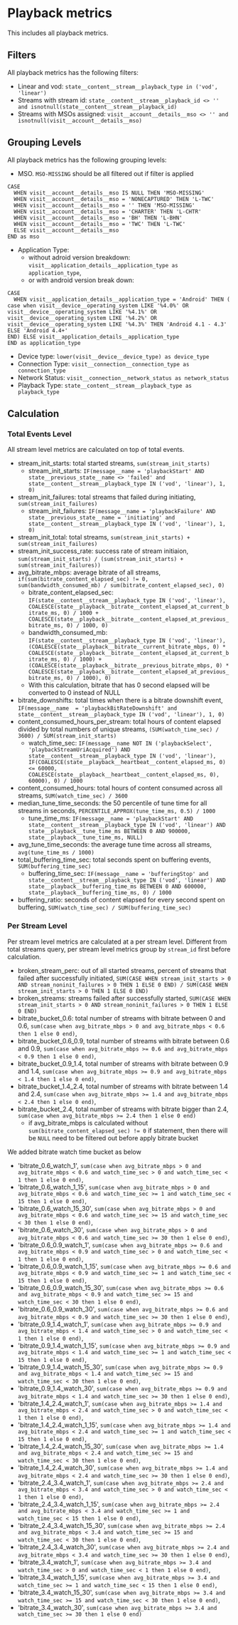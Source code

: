 # Playback metrics

This includes all playback metrics.

## Filters
All playback metrics has the following filters:
- Linear and vod: `state__content__stream__playback_type in ('vod', 'linear')`
- Streams with stream id: `state__content__stream__playback_id <> '' and isnotnull(state__content__stream__playback_id)`
- Streams with MSOs assigned: `visit__account__details__mso <> '' and isnotnull(visit__account__details__mso)`

## Grouping Levels
All playback metrics has the following grouping levels:
- MSO. `MSO-MISSING` should be all filtered out if filter is applied
```
CASE
  WHEN visit__account__details__mso IS NULL THEN 'MSO-MISSING'
  WHEN visit__account__details__mso = 'NONECAPTURED' THEN 'L-TWC'
  WHEN visit__account__details__mso = '' THEN 'MSO-MISSING'
  WHEN visit__account__details__mso = 'CHARTER' THEN 'L-CHTR'
  WHEN visit__account__details__mso = 'BH' THEN 'L-BHN'
  WHEN visit__account__details__mso = 'TWC' THEN 'L-TWC'
  ELSE visit__account__details__mso
END as mso
```
- Application Type:
  - without adroid version breakdown: `visit__application_details__application_type as application_type`,
  - or with android version break down:
```
CASE
  WHEN visit__application_details__application_type = 'Android' THEN (
case when visit__device__operating_system LIKE '%4.0%' OR visit__device__operating_system LIKE '%4.1%' OR visit__device__operating_system LIKE '%4.2%' OR visit__device__operating_system LIKE '%4.3%' THEN 'Android 4.1 - 4.3' ELSE 'Android 4.4+'
END) ELSE visit__application_details__application_type
END as application_type
```
- Device type: `lower(visit__device__device_type) as device_type`
- Connection Type: `visit__connection__connection_type as connection_type`
- Network Status: `visit__connection__network_status as network_status`
- Playback Type: `state__content__stream__playback_type as playback_type`

## Calculation

### Total Events Level

All stream level metrics are calculated on top of total events.
- stream_init_starts: total started streams, `sum(stream_init_starts)`
  - stream_init_starts: `IF(message__name = 'playbackStart' AND state__previous_state__name <> 'failed' and state__content__stream__playback_type IN ('vod', 'linear'), 1, 0)`
- stream_init_failures: total streams that failed during initiating, `sum(stream_init_failures)`
  - stream_init_failures: `IF(message__name = 'playbackFailure' AND state__previous_state__name = 'initiating' and state__content__stream__playback_type IN ('vod', 'linear'), 1, 0)`
- stream_init_total: total streams, `sum(stream_init_starts) + sum(stream_init_failures)`
- stream_init_success_rate: success rate of stream initiaion, `sum(stream_init_starts) / (sum(stream_init_starts) + sum(stream_init_failures))`
- avg_bitrate_mbps: average bitrate of all streams, `if(sum(bitrate_content_elapsed_sec) != 0, sum(bandwidth_consumed_mb) / sum(bitrate_content_elapsed_sec), 0)`
  - bitrate_content_elapsed_sec: `IF(state__content__stream__playback_type IN ('vod', 'linear'), COALESCE(state__playback__bitrate__content_elapsed_at_current_bitrate_ms, 0) / 1000 + COALESCE(state__playback__bitrate__content_elapsed_at_previous_bitrate_ms, 0) / 1000, 0)`
  - bandwidth_consumed_mb: `IF(state__content__stream__playback_type IN ('vod', 'linear'), (COALESCE(state__playback__bitrate__current_bitrate_mbps, 0) * COALESCE(state__playback__bitrate__content_elapsed_at_current_bitrate_ms, 0) / 1000) + (COALESCE(state__playback__bitrate__previous_bitrate_mbps, 0) * COALESCE(state__playback__bitrate__content_elapsed_at_previous_bitrate_ms, 0) / 1000), 0)`
  - With this calculation, bitrate that has 0 second elapsed will be converted to 0 instead of NULL
- bitrate_downshifts: total times when there is a bitrate downshift event, `IF(message__name  = 'playbackBitRateDownshift' and state__content__stream__playback_type IN ('vod', 'linear'), 1, 0)`
- content_consumed_hours_per_stream: total hours of content elapsed divided by total numbers of unique streams, `(SUM(watch_time_sec) / 3600) / SUM(stream_init_starts)`
  - watch_time_sec: `IF(message__name NOT IN ('playbackSelect', 'playbackStreamUriAcquired') AND state__content__stream__playback_type IN ('vod', 'linear'), IF(COALESCE(state__playback__heartbeat__content_elapsed_ms, 0) <= 60000, COALESCE(state__playback__heartbeat__content_elapsed_ms, 0), 60000), 0) / 1000`
- content_consumed_hours: total hours of content consumed across all streams, `SUM(watch_time_sec) / 3600`
- median_tune_time_seconds: the 50 percentile of tune time for all streams in seconds, `PERCENTILE_APPROX(tune_time_ms, 0.5) / 1000`
  - tune_time_ms: `IF(message__name = 'playbackStart' AND state__content__stream__playback_type IN ('vod', 'linear') AND state__playback__tune_time_ms BETWEEN 0 AND 900000, state__playback__tune_time_ms, NULL)`
- avg_tune_time_seconds: the average tune time across all streams, `avg(tune_time_ms / 1000)`
- total_buffering_time_sec: total seconds spent on buffering events, `SUM(buffering_time_sec)`
  - buffering_time_sec: `IF(message__name = 'bufferingStop' and state__content__stream__playback_type IN ('vod', 'linear') AND state__playback__buffering_time_ms BETWEEN 0 AND 600000, state__playback__buffering_time_ms, 0) / 1000`
- buffering_ratio: seconds of content elapsed for every second spent on buffering, `SUM(watch_time_sec) / SUM(buffering_time_sec)`

### Per Stream Level

Per stream level metrics are calculated at a per stream level. Different from total streams query, per stream level metrics group by `stream_id` first before calculation.
- broken_stream_perc: out of all started streams, percent of streams that failed after successfully initiated, `SUM(CASE WHEN stream_init_starts > 0 AND stream_noninit_failures > 0 THEN 1 ELSE 0 END) / SUM(CASE WHEN stream_init_starts > 0 THEN 1 ELSE 0 END)`
- broken_streams: streams failed after successfully started, `SUM(CASE WHEN stream_init_starts > 0 AND stream_noninit_failures > 0 THEN 1 ELSE 0 END)`
- bitrate_bucket_0.6: total number of streams with bitrate between 0 and 0.6, `sum(case when avg_bitrate_mbps > 0 and avg_bitrate_mbps < 0.6 then 1 else 0 end)`,
- bitrate_bucket_0.6_0.9, total number of streams with bitrate between 0.6 and 0.9, `sum(case when avg_bitrate_mbps >= 0.6 and avg_bitrate_mbps < 0.9 then 1 else 0 end)`,
- bitrate_bucket_0.9_1.4, total number of streams with bitrate between 0.9 and 1.4, `sum(case when avg_bitrate_mbps >= 0.9 and avg_bitrate_mbps < 1.4 then 1 else 0 end)`,
- bitrate_bucket_1.4_2.4, total number of streams with bitrate between 1.4 and 2.4, `sum(case when avg_bitrate_mbps >= 1.4 and avg_bitrate_mbps < 2.4 then 1 else 0 end)`,
- bitrate_bucket_2.4, total number of streams with bitrate bigger than 2.4, `sum(case when avg_bitrate_mbps >= 2.4 then 1 else 0 end)`
  - if avg_bitrate_mbps is calculated without `sum(bitrate_content_elapsed_sec) != 0` if statement, then there will be `NULL` need to be filtered out before apply bitrate bucket

We added bitrate watch time bucket as below
- 'bitrate_0.6_watch_1', `sum(case when avg_bitrate_mbps > 0 and avg_bitrate_mbps < 0.6 and watch_time_sec > 0 and watch_time_sec < 1 then 1 else 0 end)`,
- 'bitrate_0.6_watch_1_15', `sum(case when avg_bitrate_mbps > 0 and avg_bitrate_mbps < 0.6 and watch_time_sec >= 1 and watch_time_sec < 15 then 1 else 0 end)`,
- 'bitrate_0.6_watch_15_30', `sum(case when avg_bitrate_mbps > 0 and avg_bitrate_mbps < 0.6 and watch_time_sec >= 15 and watch_time_sec < 30 then 1 else 0 end)`,
- 'bitrate_0.6_watch_30', `sum(case when avg_bitrate_mbps > 0 and avg_bitrate_mbps < 0.6 and watch_time_sec >= 30 then 1 else 0 end)`,
- 'bitrate_0.6_0.9_watch_1', `sum(case when avg_bitrate_mbps >= 0.6 and avg_bitrate_mbps < 0.9 and watch_time_sec > 0 and watch_time_sec < 1 then 1 else 0 end)`,
- 'bitrate_0.6_0.9_watch_1_15', `sum(case when avg_bitrate_mbps >= 0.6 and avg_bitrate_mbps < 0.9 and watch_time_sec >= 1 and watch_time_sec < 15 then 1 else 0 end)`,
- 'bitrate_0.6_0.9_watch_15_30', `sum(case when avg_bitrate_mbps >= 0.6 and avg_bitrate_mbps < 0.9 and watch_time_sec >= 15 and watch_time_sec < 30 then 1 else 0 end)`,
- 'bitrate_0.6_0.9_watch_30', `sum(case when avg_bitrate_mbps >= 0.6 and avg_bitrate_mbps < 0.9 and watch_time_sec >= 30 then 1 else 0 end)`,
- 'bitrate_0.9_1.4_watch_1', `sum(case when avg_bitrate_mbps >= 0.9 and avg_bitrate_mbps < 1.4 and watch_time_sec > 0 and watch_time_sec < 1 then 1 else 0 end)`,
- 'bitrate_0.9_1.4_watch_1_15', `sum(case when avg_bitrate_mbps >= 0.9 and avg_bitrate_mbps < 1.4 and watch_time_sec >= 1 and watch_time_sec < 15 then 1 else 0 end)`,
- 'bitrate_0.9_1.4_watch_15_30', `sum(case when avg_bitrate_mbps >= 0.9 and avg_bitrate_mbps < 1.4 and watch_time_sec >= 15 and watch_time_sec < 30 then 1 else 0 end)`,
- 'bitrate_0.9_1.4_watch_30', `sum(case when avg_bitrate_mbps >= 0.9 and avg_bitrate_mbps < 1.4 and watch_time_sec >= 30 then 1 else 0 end)`,
- 'bitrate_1.4_2.4_watch_1', `sum(case when avg_bitrate_mbps >= 1.4 and avg_bitrate_mbps < 2.4 and watch_time_sec > 0 and watch_time_sec < 1 then 1 else 0 end)`,
- 'bitrate_1.4_2.4_watch_1_15', `sum(case when avg_bitrate_mbps >= 1.4 and avg_bitrate_mbps < 2.4 and watch_time_sec >= 1 and watch_time_sec < 15 then 1 else 0 end)`,
- 'bitrate_1.4_2.4_watch_15_30', `sum(case when avg_bitrate_mbps >= 1.4 and avg_bitrate_mbps < 2.4 and watch_time_sec >= 15 and watch_time_sec < 30 then 1 else 0 end)`,
- 'bitrate_1.4_2.4_watch_30', `sum(case when avg_bitrate_mbps >= 1.4 and avg_bitrate_mbps < 2.4 and watch_time_sec >= 30 then 1 else 0 end)`,
- 'bitrate_2.4_3.4_watch_1', `sum(case when avg_bitrate_mbps >= 2.4 and avg_bitrate_mbps < 3.4 and watch_time_sec > 0 and watch_time_sec < 1 then 1 else 0 end)`,
- 'bitrate_2.4_3.4_watch_1_15', `sum(case when avg_bitrate_mbps >= 2.4 and avg_bitrate_mbps < 3.4 and watch_time_sec >= 1 and watch_time_sec < 15 then 1 else 0 end)`,
- 'bitrate_2.4_3.4_watch_15_30', `sum(case when avg_bitrate_mbps >= 2.4 and avg_bitrate_mbps < 3.4 and watch_time_sec >= 15 and watch_time_sec < 30 then 1 else 0 end)`,
- 'bitrate_2.4_3.4_watch_30', `sum(case when avg_bitrate_mbps >= 2.4 and avg_bitrate_mbps < 3.4 and watch_time_sec >= 30 then 1 else 0 end)`,
- 'bitrate_3.4_watch_1', `sum(case when avg_bitrate_mbps >= 3.4 and watch_time_sec > 0 and watch_time_sec < 1 then 1 else 0 end)`,
- 'bitrate_3.4_watch_1_15', `sum(case when avg_bitrate_mbps >= 3.4 and watch_time_sec >= 1 and watch_time_sec < 15 then 1 else 0 end)`,
- 'bitrate_3.4_watch_15_30', `sum(case when avg_bitrate_mbps >= 3.4 and watch_time_sec >= 15 and watch_time_sec < 30 then 1 else 0 end)`,
- 'bitrate_3.4_watch_30', `sum(case when avg_bitrate_mbps >= 3.4 and watch_time_sec >= 30 then 1 else 0 end)`